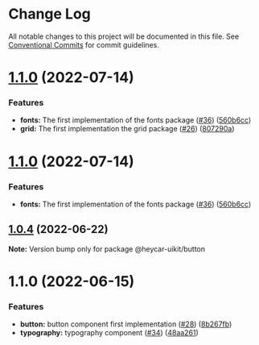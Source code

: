 # Change Log

All notable changes to this project will be documented in this file.
See [Conventional Commits](https://conventionalcommits.org) for commit guidelines.

# [1.1.0](https://github.com/hey-car/heycar-uikit/compare/@heycar-uikit/button@1.0.4...@heycar-uikit/button@1.1.0) (2022-07-14)


### Features

* **fonts:** The first implementation of the fonts package  ([#36](https://github.com/hey-car/heycar-uikit/issues/36)) ([560b6cc](https://github.com/hey-car/heycar-uikit/commit/560b6ccbd3b2ac69b3cc3f537a8a3da782f68f79))
* **grid:** The first implementation the grid package ([#26](https://github.com/hey-car/heycar-uikit/issues/26)) ([807290a](https://github.com/hey-car/heycar-uikit/commit/807290a62f337f5facec24ec38220ad5deb5693a))





# [1.1.0](https://github.com/hey-car/heycar-uikit/compare/@heycar-uikit/button@1.0.4...@heycar-uikit/button@1.1.0) (2022-07-14)


### Features

* **fonts:** The first implementation of the fonts package  ([#36](https://github.com/hey-car/heycar-uikit/issues/36)) ([560b6cc](https://github.com/hey-car/heycar-uikit/commit/560b6ccbd3b2ac69b3cc3f537a8a3da782f68f79))





## [1.0.4](https://github.com/hey-car/heycar-uikit/compare/@heycar-uikit/button@1.1.0...@heycar-uikit/button@1.0.4) (2022-06-22)

**Note:** Version bump only for package @heycar-uikit/button





# 1.1.0 (2022-06-15)


### Features

* **button:** button component first implementation ([#28](https://github.com/hey-car/heycar-uikit/issues/28)) ([8b267fb](https://github.com/hey-car/heycar-uikit/commit/8b267fb5cf93cac5cab60889bba036b541349785))
* **typography:** typography component ([#34](https://github.com/hey-car/heycar-uikit/issues/34)) ([48aa261](https://github.com/hey-car/heycar-uikit/commit/48aa26142d3a0406c732bbe7e8624494172828b7))
